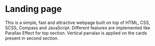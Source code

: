 # Landing page
This is a simple, fast and attractive webpage built on top of HTML, CSS, SCSS, Compass and JavaScript. Different features are implemented like Parallax Effect for top section. Vertical parralax is applied on the cards present in second section.
